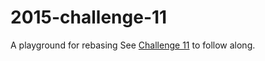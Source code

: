 # 2015-challenge-11
A playground for rebasing
See [Challenge 11](https://github.com/commitmas/30-days-of-commitmas-2015/blob/master/challenges/11/README.md) to follow along.
